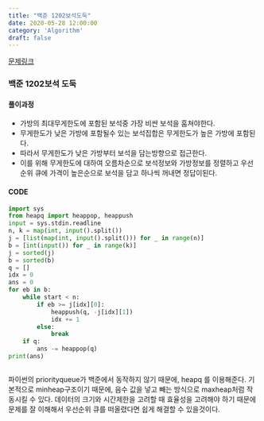 ```yaml
---
title: "백준 1202보석도둑"
date: 2020-05-28 12:00:00
category: 'Algorithm'
draft: false
---
```




[문제링크](https://www.acmicpc.net/problem/1202)

### 백준 1202보석 도둑

#### 풀이과정

- 가방의 최대무게한도에 포함된 보석중 가장 비싼 보석을 훔쳐야한다.
- 무게한도가 낮은 가방에 포함될수 있는 보석집합은 무게한도가 높은 가방에 포함된다.
- 따라서 무게한도가 낮은 가방부터 보석을 담는방향으로 접근한다.
- 이를 위해 무게한도에 대하여 오름차순으로 보석정보와 가방정보를 정렬하고 우선순위 큐에 가격이 높은순으로 보석을 담고 하나씩 꺼내면 정답이된다.

#### CODE

```python
import sys
from heapq import heappop, heappush
input = sys.stdin.readline
n, k = map(int, input().split())
j = [list(map(int, input().split())) for _ in range(n)]
b = [int(input()) for _ in range(k)]
j = sorted(j)
b = sorted(b)
q = []
idx = 0
ans = 0
for eb in b:
    while start < n:
        if eb >= j[idx][0]:
            heappush(q, -j[idx][1])
            idx += 1
        else:
            break
    if q:
        ans -= heappop(q)
print(ans)



```

파이썬의 priorityqueue가 백준에서 동작하지 않기 때문에, heapq 를 이용해준다.
기본적으로 minheap구조이기 때문에, 음수 값을 넣고 빼는 방식으로 maxheap처럼 작동시킬 수 있다.
데이터의 크기와 시간제한을 고려할 때 효율성을 고려해야 하기 때문에 문제를 잘 이해해서 우선순위 큐를 떠올렸다면 쉽게 해결할 수 있을것이다.

